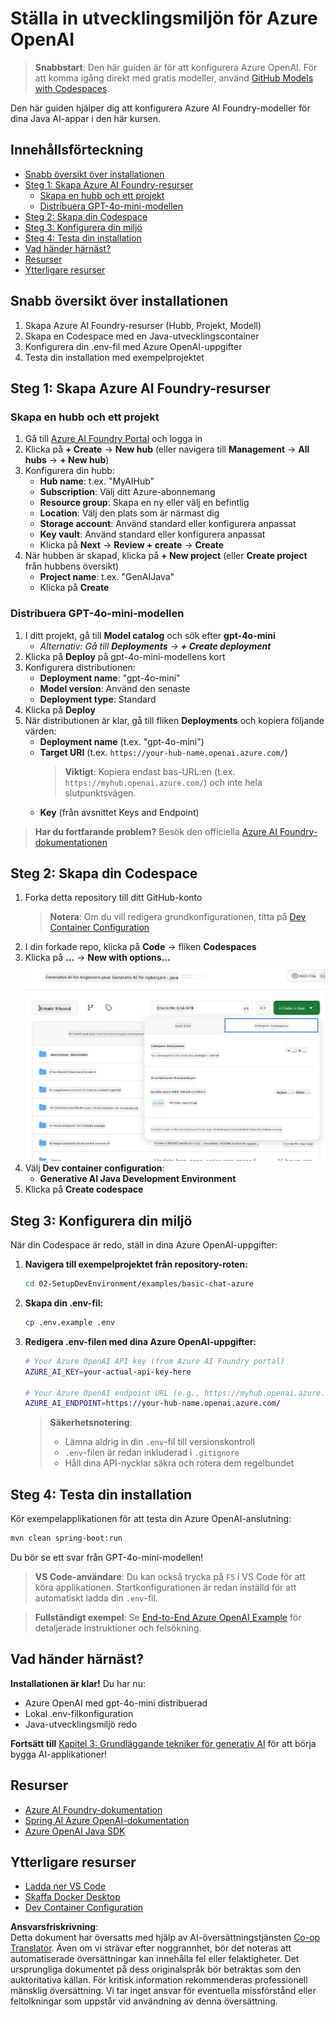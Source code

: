 <!--
CO_OP_TRANSLATOR_METADATA:
{
  "original_hash": "bfdb4b4eadbee3a59ef742439f58326a",
  "translation_date": "2025-07-27T13:12:22+00:00",
  "source_file": "02-SetupDevEnvironment/getting-started-azure-openai.md",
  "language_code": "sv"
}
-->
# Ställa in utvecklingsmiljön för Azure OpenAI

> **Snabbstart**: Den här guiden är för att konfigurera Azure OpenAI. För att komma igång direkt med gratis modeller, använd [GitHub Models with Codespaces](./README.md#quick-start-cloud).

Den här guiden hjälper dig att konfigurera Azure AI Foundry-modeller för dina Java AI-appar i den här kursen.

## Innehållsförteckning

- [Snabb översikt över installationen](../../../02-SetupDevEnvironment)
- [Steg 1: Skapa Azure AI Foundry-resurser](../../../02-SetupDevEnvironment)
  - [Skapa en hubb och ett projekt](../../../02-SetupDevEnvironment)
  - [Distribuera GPT-4o-mini-modellen](../../../02-SetupDevEnvironment)
- [Steg 2: Skapa din Codespace](../../../02-SetupDevEnvironment)
- [Steg 3: Konfigurera din miljö](../../../02-SetupDevEnvironment)
- [Steg 4: Testa din installation](../../../02-SetupDevEnvironment)
- [Vad händer härnäst?](../../../02-SetupDevEnvironment)
- [Resurser](../../../02-SetupDevEnvironment)
- [Ytterligare resurser](../../../02-SetupDevEnvironment)

## Snabb översikt över installationen

1. Skapa Azure AI Foundry-resurser (Hubb, Projekt, Modell)
2. Skapa en Codespace med en Java-utvecklingscontainer
3. Konfigurera din .env-fil med Azure OpenAI-uppgifter
4. Testa din installation med exempelprojektet

## Steg 1: Skapa Azure AI Foundry-resurser

### Skapa en hubb och ett projekt

1. Gå till [Azure AI Foundry Portal](https://ai.azure.com/) och logga in
2. Klicka på **+ Create** → **New hub** (eller navigera till **Management** → **All hubs** → **+ New hub**)
3. Konfigurera din hubb:
   - **Hub name**: t.ex. "MyAIHub"
   - **Subscription**: Välj ditt Azure-abonnemang
   - **Resource group**: Skapa en ny eller välj en befintlig
   - **Location**: Välj den plats som är närmast dig
   - **Storage account**: Använd standard eller konfigurera anpassat
   - **Key vault**: Använd standard eller konfigurera anpassat
   - Klicka på **Next** → **Review + create** → **Create**
4. När hubben är skapad, klicka på **+ New project** (eller **Create project** från hubbens översikt)
   - **Project name**: t.ex. "GenAIJava"
   - Klicka på **Create**

### Distribuera GPT-4o-mini-modellen

1. I ditt projekt, gå till **Model catalog** och sök efter **gpt-4o-mini**
   - *Alternativ: Gå till **Deployments** → **+ Create deployment***
2. Klicka på **Deploy** på gpt-4o-mini-modellens kort
3. Konfigurera distributionen:
   - **Deployment name**: "gpt-4o-mini"
   - **Model version**: Använd den senaste
   - **Deployment type**: Standard
4. Klicka på **Deploy**
5. När distributionen är klar, gå till fliken **Deployments** och kopiera följande värden:
   - **Deployment name** (t.ex. "gpt-4o-mini")
   - **Target URI** (t.ex. `https://your-hub-name.openai.azure.com/`) 
      > **Viktigt**: Kopiera endast bas-URL:en (t.ex. `https://myhub.openai.azure.com/`) och inte hela slutpunktsvägen.
   - **Key** (från avsnittet Keys and Endpoint)

> **Har du fortfarande problem?** Besök den officiella [Azure AI Foundry-dokumentationen](https://learn.microsoft.com/azure/ai-foundry/how-to/create-projects?tabs=ai-foundry&pivots=hub-project)

## Steg 2: Skapa din Codespace

1. Forka detta repository till ditt GitHub-konto
   > **Notera**: Om du vill redigera grundkonfigurationen, titta på [Dev Container Configuration](../../../.devcontainer/devcontainer.json)
2. I din forkade repo, klicka på **Code** → fliken **Codespaces**
3. Klicka på **...** → **New with options...**
![skapa en codespace med alternativ](../../../translated_images/codespaces.9945ded8ceb431a58e8bee7f212e8c62b55733b7e302fd58194fadc95472fa3c.sv.png)
4. Välj **Dev container configuration**: 
   - **Generative AI Java Development Environment**
5. Klicka på **Create codespace**

## Steg 3: Konfigurera din miljö

När din Codespace är redo, ställ in dina Azure OpenAI-uppgifter:

1. **Navigera till exempelprojektet från repository-roten:**
   ```bash
   cd 02-SetupDevEnvironment/examples/basic-chat-azure
   ```

2. **Skapa din .env-fil:**
   ```bash
   cp .env.example .env
   ```

3. **Redigera .env-filen med dina Azure OpenAI-uppgifter:**
   ```bash
   # Your Azure OpenAI API key (from Azure AI Foundry portal)
   AZURE_AI_KEY=your-actual-api-key-here
   
   # Your Azure OpenAI endpoint URL (e.g., https://myhub.openai.azure.com/)
   AZURE_AI_ENDPOINT=https://your-hub-name.openai.azure.com/
   ```

   > **Säkerhetsnotering**: 
   > - Lämna aldrig in din `.env`-fil till versionskontroll
   > - `.env`-filen är redan inkluderad i `.gitignore`
   > - Håll dina API-nycklar säkra och rotera dem regelbundet

## Steg 4: Testa din installation

Kör exempelapplikationen för att testa din Azure OpenAI-anslutning:

```bash
mvn clean spring-boot:run
```

Du bör se ett svar från GPT-4o-mini-modellen!

> **VS Code-användare**: Du kan också trycka på `F5` i VS Code för att köra applikationen. Startkonfigurationen är redan inställd för att automatiskt ladda din `.env`-fil.

> **Fullständigt exempel**: Se [End-to-End Azure OpenAI Example](./examples/basic-chat-azure/README.md) för detaljerade instruktioner och felsökning.

## Vad händer härnäst?

**Installationen är klar!** Du har nu:
- Azure OpenAI med gpt-4o-mini distribuerad
- Lokal .env-filkonfiguration
- Java-utvecklingsmiljö redo

**Fortsätt till** [Kapitel 3: Grundläggande tekniker för generativ AI](../03-CoreGenerativeAITechniques/README.md) för att börja bygga AI-applikationer!

## Resurser

- [Azure AI Foundry-dokumentation](https://learn.microsoft.com/azure/ai-services/)
- [Spring AI Azure OpenAI-dokumentation](https://docs.spring.io/spring-ai/reference/api/clients/azure-openai-chat.html)
- [Azure OpenAI Java SDK](https://learn.microsoft.com/java/api/overview/azure/ai-openai-readme)

## Ytterligare resurser

- [Ladda ner VS Code](https://code.visualstudio.com/Download)
- [Skaffa Docker Desktop](https://www.docker.com/products/docker-desktop)
- [Dev Container Configuration](../../../.devcontainer/devcontainer.json)

**Ansvarsfriskrivning**:  
Detta dokument har översatts med hjälp av AI-översättningstjänsten [Co-op Translator](https://github.com/Azure/co-op-translator). Även om vi strävar efter noggrannhet, bör det noteras att automatiserade översättningar kan innehålla fel eller felaktigheter. Det ursprungliga dokumentet på dess originalspråk bör betraktas som den auktoritativa källan. För kritisk information rekommenderas professionell mänsklig översättning. Vi tar inget ansvar för eventuella missförstånd eller feltolkningar som uppstår vid användning av denna översättning.